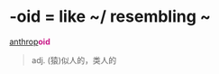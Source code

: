 # -oid = like ~/ resembling ~

[anthrop](_anthrop_.md)<b style="color: #C71585;">oid</b>
> adj. (猿)似人的，类人的